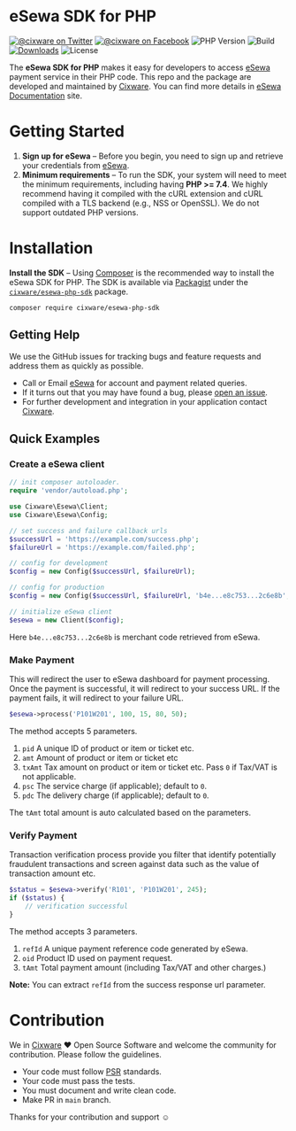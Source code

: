 # eSewa SDK for PHP

[![@cixware on Twitter](https://img.shields.io/badge/Twitter-%40cixware-blue.svg?style=flat&logo=twitter)](https://twitter.com/cixware)
[![@cixware on Facebook](https://img.shields.io/badge/Facebok-%40cixware-blue.svg?style=flat&logo=facebook)](https://www.facebook.com/cixware)
![PHP Version](https://img.shields.io/packagist/php-v/cixware/esewa-php-sdk)
![Build](https://img.shields.io/github/workflow/status/cixware/esewa-php-sdk/Install?logo=github)
[![Downloads](https://img.shields.io/packagist/dt/cixware/esewa-php-sdk.svg?style=flat&label=Downloads)](https://packagist.org/packages/cixware/esewa-php-sdk)
![License](https://img.shields.io/github/license/cixware/esewa-php-sdk)

The **eSewa SDK for PHP** makes it easy for developers to access [eSewa] payment service in their PHP code. This repo
and the package are developed and maintained by [Cixware]. You can find more details in [eSewa Documentation] site.

# Getting Started

1. **Sign up for eSewa** – Before you begin, you need to sign up and retrieve your credentials from [eSewa].
2. **Minimum requirements** – To run the SDK, your system will need to meet the minimum requirements, including
   having **PHP >= 7.4**. We highly recommend having it compiled with the cURL extension and cURL compiled with a TLS
   backend (e.g., NSS or OpenSSL). We do not support outdated PHP versions.

# Installation

**Install the SDK** – Using [Composer] is the recommended way to install the eSewa SDK for PHP. The SDK is available
via [Packagist] under the [`cixware/esewa-php-sdk`][install-packagist] package.

```
composer require cixware/esewa-php-sdk
```

## Getting Help

We use the GitHub issues for tracking bugs and feature requests and address them as quickly as possible.

* Call or Email [eSewa] for account and payment related queries.
* If it turns out that you may have found a bug,
  please [open an issue](https://github.com/cixware/esewa-php-sdk/issues/new).
* For further development and integration in your application contact [Cixware].

## Quick Examples

### Create a eSewa client

```php
// init composer autoloader.
require 'vendor/autoload.php';

use Cixware\Esewa\Client;
use Cixware\Esewa\Config;

// set success and failure callback urls
$successUrl = 'https://example.com/success.php';
$failureUrl = 'https://example.com/failed.php';

// config for development
$config = new Config($successUrl, $failureUrl);

// config for production
$config = new Config($successUrl, $failureUrl, 'b4e...e8c753...2c6e8b', 'production');

// initialize eSewa client
$esewa = new Client($config);
```

Here `b4e...e8c753...2c6e8b` is merchant code retrieved from eSewa.

### Make Payment

This will redirect the user to eSewa dashboard for payment processing. Once the payment is successful, it will redirect
to your success URL. If the payment fails, it will redirect to your failure URL.

```php
$esewa->process('P101W201', 100, 15, 80, 50);
```

The method accepts 5 parameters.

1. `pid` A unique ID of product or item or ticket etc.
2. `amt` Amount of product or item or ticket etc
3. `txAmt` Tax amount on product or item or ticket etc. Pass `0` if Tax/VAT is not applicable.
4. `psc` The service charge (if applicable); default to `0`.
5. `pdc` The delivery charge (if applicable); default to `0`.

The `tAmt` total amount is auto calculated based on the parameters.

### Verify Payment

Transaction verification process provide you filter that identify potentially fraudulent transactions and screen against
data such as the value of transaction amount etc.

```php
$status = $esewa->verify('R101', 'P101W201', 245);
if ($status) {
    // verification successful
}
```

The method accepts 3 parameters.

1. `refId` A unique payment reference code generated by eSewa.
2. `oid` Product ID used on payment request.
3. `tAmt` Total payment amount (including Tax/VAT and other charges.)

**Note:** You can extract `refId` from the success response url parameter.

# Contribution

We in [Cixware] :heart: Open Source Software and welcome the community for contribution. Please follow the guidelines.

* Your code must follow [PSR] standards.
* Your code must pass the tests.
* You must document and write clean code.
* Make PR in `main` branch.

Thanks for your contribution and support :relaxed:

[eSewa]: https://esewa.com.np

[eSewa Documentation]: https://developer.esewa.com.np

[eSewa Contact]: https://blog.esewa.com.np/contact-us/

[Cixware]: https://cixware.io

[composer]: http://getcomposer.org

[packagist]: http://packagist.org

[install-packagist]: https://packagist.org/packages/cixware/esewa-php-sdk

[PSR]: https://www.php-fig.org/psr